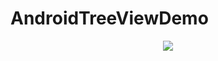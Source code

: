 # AndroidTreeViewDemo
<div align=center><img src="https://raw.githubusercontent.com/liangfeng093/MarkdownBlogs/master/res/2018-5/TreeView.png"/></div>
